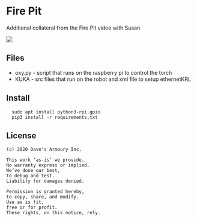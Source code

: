 # Fire Pit

Additional collateral from the Fire Pit video with Susan

[<img src="https://img.youtube.com/vi/AhcFFbLuolU/0.jpg">](https://youtu.be/AhcFFbLuolU)

## Files

- oxy.py - script that runs on the raspberry pi to control the torch
- KUKA - src files that run on the robot and xml file to setup ethernetKRL

## Install
      sudo apt install python3-rpi.gpio
      pip3 install -r requirements.txt

## License
    (c) 2020 Dave's Armoury Inc.

    This work ‘as-is’ we provide.
    No warranty express or implied.
    We’ve done our best,
    to debug and test.
    Liability for damages denied.

    Permission is granted hereby,
    to copy, share, and modify.
    Use as is fit,
    free or for profit.
    These rights, on this notice, rely.
